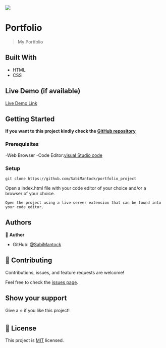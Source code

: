 ![](https://img.shields.io/badge/Microverse-blueviolet)

# Portfolio

> My Portfolio

## Built With

- HTML
- CSS

## Live Demo (if available)

[Live Demo Link](https://sabimantock.github.io/)

## Getting Started

**If you want to this project kindly check the [ GitHub repository](https://github.com/SabiMantock/portfolio_project)**

### Prerequisites

-Web Browser
-Code Editor:[visual Studio code](https://code.visualstudio.com/)

### Setup

```
git clone https://github.com/SabiMantock/portfolio_project
```

Open a index.html file with your code editor of your choice and/or a browser of your choice.

```
Open the project using a live server extension that can be found into your code editor.
```

## Authors

👤 **Author**

- GitHub: [@SabiMantock](https://github.com/SabiMantock)

## 🤝 Contributing

Contributions, issues, and feature requests are welcome!

Feel free to check the [issues page](../../issues/).

## Show your support

Give a ⭐️ if you like this project!

## 📝 License

This project is [MIT](./LICENSE) licensed.
